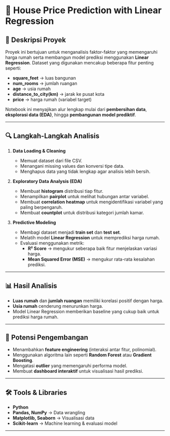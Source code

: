 # 🏡 House Price Prediction with Linear Regression  

## 📌 Deskripsi Proyek  
Proyek ini bertujuan untuk menganalisis faktor-faktor yang memengaruhi harga rumah serta membangun model prediksi menggunakan **Linear Regression**. Dataset yang digunakan mencakup beberapa fitur penting seperti:  

- **square_feet** → luas bangunan  
- **num_rooms** → jumlah ruangan  
- **age** → usia rumah  
- **distance_to_city(km)** → jarak ke pusat kota  
- **price** → harga rumah (variabel target)  

Notebook ini menyajikan alur lengkap mulai dari **pembersihan data**, **eksplorasi data (EDA)**, hingga **pembangunan model prediktif**.  

---

## 🔍 Langkah-Langkah Analisis  

1. **Data Loading & Cleaning**  
   - Memuat dataset dari file CSV.  
   - Menangani missing values dan konversi tipe data.  
   - Menghapus data yang tidak lengkap agar analisis lebih bersih.  

2. **Exploratory Data Analysis (EDA)**  
   - Membuat **histogram** distribusi tiap fitur.  
   - Menampilkan **pairplot** untuk melihat hubungan antar variabel.  
   - Membuat **correlation heatmap** untuk mengidentifikasi variabel yang paling berpengaruh.  
   - Membuat **countplot** untuk distribusi kategori jumlah kamar.  

3. **Predictive Modeling**  
   - Membagi dataset menjadi **train set** dan **test set**.  
   - Melatih model **Linear Regression** untuk memprediksi harga rumah.  
   - Evaluasi menggunakan metrik:  
     - **R² Score** → mengukur seberapa baik fitur menjelaskan variasi harga.  
     - **Mean Squared Error (MSE)** → mengukur rata-rata kesalahan prediksi.  

---

## 📊 Hasil Analisis  
- **Luas rumah** dan **jumlah ruangan** memiliki korelasi positif dengan harga.  
- **Usia rumah** cenderung menurunkan harga.  
- Model Linear Regression memberikan baseline yang cukup baik untuk prediksi harga rumah.  

---

## 🚀 Potensi Pengembangan  
- Menambahkan **feature engineering** (interaksi antar fitur, polinomial).  
- Menggunakan algoritma lain seperti **Random Forest** atau **Gradient Boosting**.  
- Mengatasi **outlier** yang memengaruhi performa model.  
- Membuat **dashboard interaktif** untuk visualisasi hasil prediksi.  

---

## 🛠️ Tools & Libraries  
- **Python**  
- **Pandas, NumPy** → Data wrangling  
- **Matplotlib, Seaborn** → Visualisasi data  
- **Scikit-learn** → Machine learning & evaluasi model  

---
